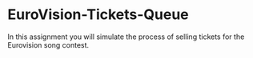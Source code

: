# EuroVision-Tickets-Queue
In this assignment you will simulate the process of selling tickets for the Eurovision song contest.
